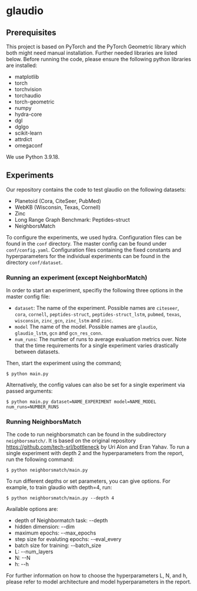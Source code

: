 # glaudio

## Prerequisites

This project is based on PyTorch and the PyTorch Geometric library which both might need manual installation. 
Further needed libraries are listed below. Before running the code, please ensure the following python libraries are installed:
* matplotlib
* torch
* torchvision
* torchaudio
* torch-geometric
* numpy
* hydra-core
* dgl
* dglgo
* scikit-learn
* attrdict
* omegaconf

We use Python 3.9.18. 

## Experiments
Our repository contains the code to test glaudio on the following datasets:
* Planetoid (Cora, CiteSeer, PubMed)
* WebKB (Wisconsin, Texas, Cornell)
* Zinc
* Long Range Graph Benchmark: Peptides-struct
* NeighborsMatch

To configure the experiments, we used hydra. Configuration files can be found in the `conf` directory. The master config can be found under `conf/config.yaml`. Configuration files containing the fixed constants and hyperparameters for the individual experiments can be found in the directory `conf/dataset`.

### Running an experiment (except NeighborMatch)
In order to start an experiment, specifiy the following three options in the master config file:
* `dataset`: The name of the experiment.  Possible names are `citeseer`, `cora`, `cornell`, `peptides-struct`, `peptides-struct_lstm`, `pubmed`, `texas`, `wisconsin`, `zinc_gcn`, `zinc_lstm` and `zinc`.
* `model` The name of the model. Possible names are `glaudio`, `glaudio_lstm`, `gcn` and `gcn_res_conn`.
* `num_runs`: The number of runs to average evaluation metrics over. Note that the time requirements for a single experiment varies drastically between datasets.

Then, start the experiment using the command;
```
$ python main.py
```

Alternatively, the config values can also be set for a single experiment via passed arguments:

```
$ python main.py dataset=NAME_EXPERIMENT model=NAME_MODEL num_runs=NUMBER_RUNS
```

### Running NeighborsMatch

The code to run neighborsmatch can be found in the subdirectory `neighborsmatch/`. It is based on the original repository https://github.com/tech-srl/bottleneck by Uri Alon and Eran Yahav. 
To run a single experiment with depth 2 and the hyperparameters from the report, run the following command:

```
$ python neighborsmatch/main.py
```


To run different depths or set parameters, you can give options. For example, to train glaudio with depth=4, run:
```
$ python neighborsmatch/main.py --depth 4
```
Available options are:
- depth of Neighbormatch task: --depth
- hidden dimension: --dim
- maximum epochs: --max_epochs
- step size for evaluting epochs: --eval_every
- batch size for training: --batch_size
- L: --num_layers
- N: --N
- h: --h

For further information on how to choose the hyperparameters L, N, and h, please refer to model architecture and model hyperparameters in the report.


